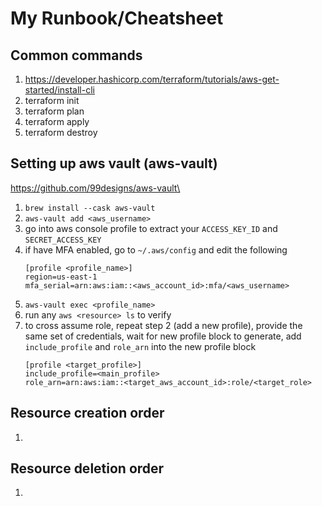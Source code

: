 # My Runbook/Cheatsheet

## Common commands
1. https://developer.hashicorp.com/terraform/tutorials/aws-get-started/install-cli
1. terraform init
1. terraform plan
1. terraform apply
1. terraform destroy

## Setting up aws vault (aws-vault)
https://github.com/99designs/aws-vault\
1. `brew install --cask aws-vault`
1. `aws-vault add <aws_username>`
1. go into aws console profile to extract your `ACCESS_KEY_ID` and `SECRET_ACCESS_KEY`
1. if have MFA enabled, go to `~/.aws/config` and edit the following
    ```
    [profile <profile_name>]
    region=us-east-1
    mfa_serial=arn:aws:iam::<aws_account_id>:mfa/<aws_username>
    ```
1. `aws-vault exec <profile_name>`
1. run any `aws <resource> ls` to verify
1. to cross assume role, repeat step 2 (add a new profile), provide the same set of credentials, wait for new profile block  to generate, add `include_profile` and `role_arn` into the new profile block
    ```
    [profile <target_profile>]
    include_profile=<main_profile>
    role_arn=arn:aws:iam::<target_aws_account_id>:role/<target_role>
    ```

## Resource creation order
1. 

## Resource deletion order
1. 
